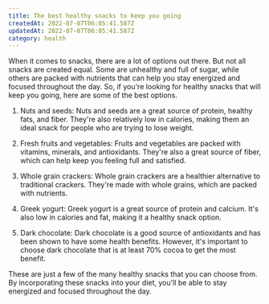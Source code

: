 ```yaml
---
title: The best healthy snacks to keep you going
createdAt: 2022-07-07T06:05:41.587Z
updatedAt: 2022-07-07T06:05:41.587Z
category: health
---
```


When it comes to snacks, there are a lot of options out there. But not all snacks are created equal. Some are unhealthy and full of sugar, while others are packed with nutrients that can help you stay energized and focused throughout the day. So, if you're looking for healthy snacks that will keep you going, here are some of the best options.

1. Nuts and seeds: Nuts and seeds are a great source of protein, healthy fats, and fiber. They're also relatively low in calories, making them an ideal snack for people who are trying to lose weight.

2. Fresh fruits and vegetables: Fruits and vegetables are packed with vitamins, minerals, and antioxidants. They're also a great source of fiber, which can help keep you feeling full and satisfied.

3. Whole grain crackers: Whole grain crackers are a healthier alternative to traditional crackers. They're made with whole grains, which are packed with nutrients.

4. Greek yogurt: Greek yogurt is a great source of protein and calcium. It's also low in calories and fat, making it a healthy snack option.

5. Dark chocolate: Dark chocolate is a good source of antioxidants and has been shown to have some health benefits. However, it's important to choose dark chocolate that is at least 70% cocoa to get the most benefit.

These are just a few of the many healthy snacks that you can choose from. By incorporating these snacks into your diet, you'll be able to stay energized and focused throughout the day.
